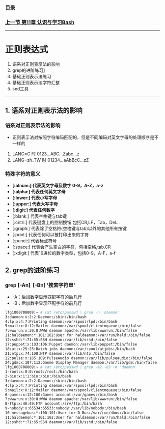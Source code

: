 ### [目录](https://github.com/Letitmiss/Linux-learning/blob/master/README.md)
### [上一节 第11章 认识与学习Bash ](https://github.com/Letitmiss/Linux-learning/blob/master/blog/11.1bash.md)
-------
# 正则表达式
1. 语系对正则表示法的影响
2. grep的进阶练习]
3. 基础正则表示法练习
4. 基础正则表示法字符汇整
5. sed工具
------

## 1. 语系对正则表示法的影响

### 语系对正则表示法的影响
* 正则表示法对按照字符编码匹配的，但是不同编码对英文字母的处理顺序是不一样的
1. LANG=C 时 0123...ABC...Zabc...z
2. LANG=zh_TW 时 01234...aAbBcC...zZ
### 特殊字符的意义
* **[:alnum:] 代表英文字母及数字 0-9，A-Z，a-z**
* **[:alpha:] 代表任何英文字母**
* **[:lower:] 代表小写字母**
* **[:upper:] 代表大写字母**
* **[:digit:] 代表任何数字**
* [:blank:] 代表空格键与tab键
* [:cntrl:] 代表键盘上的控制按钮 包括CR,LF，Tab，Del...
* [:graph:] 代表除了空格符(空格键与tab)以外的其他所有按键
* [:print:] 代表任何可以被打印出来的字符
* [:punct:] 代表标点符号
* [:space:] 代表会产生空白的字符，包括空格,tab.CR
* [:xdigit:] 代表16进位的数字类型，包括0-9，A-F，a-f
## 2. grep的进阶练习
### grep [-An]  [-Bn] '搜索字符串'
* -A：后加数字显示匹配字符的后几行
* -B：后加数字显示匹配字符的前几行
```bash
lfg1000708009:~ # cat /etc/passwd | grep -n 'daemon'
3:daemon:x:2:2:Daemon:/sbin:/bin/bash
4:lp:x:4:7:Printing daemon:/var/spool/lpd:/bin/bash
5:mail:x:8:12:Mailer daemon:/var/spool/clientmqueue:/bin/false
7:wwwrun:x:30:8:WWW daemon apache:/var/lib/wwwrun:/bin/false
11:haldaemon:*:101:102:User for haldaemon:/var/run/hald:/bin/false
12:sshd:*:71:65:SSH daemon:/var/lib/sshd:/bin/false
17:puppet:x:103:106:Puppet daemon:/var/lib/puppet:/bin/false
18:at:x:25:25:Batch jobs daemon:/var/spool/atjobs:/bin/bash
21:ntp:x:74:108:NTP daemon:/var/lib/ntp:/bin/false
22:pulse:x:105:109:PulseAudio daemon:/var/lib/pulseaudio:/bin/false
24:gdm:x:107:112:Gnome Display Manager daemon:/var/lib/gdm:/bin/false
lfg1000708009:~ # cat /etc/passwd | grep -A2 -B3 -n 'daemon'
1-root:x:0:0:root:/root:/bin/bash
2-bin:x:1:1:bin:/bin:/bin/bash
3:daemon:x:2:2:Daemon:/sbin:/bin/bash
4:lp:x:4:7:Printing daemon:/var/spool/lpd:/bin/bash
5:mail:x:8:12:Mailer daemon:/var/spool/clientmqueue:/bin/false
6-games:x:12:100:Games account:/var/games:/bin/bash
7:wwwrun:x:30:8:WWW daemon apache:/var/lib/wwwrun:/bin/false
8-ftp:x:40:49:FTP account:/srv/ftp:/bin/bash
9-nobody:x:65534:65533:nobody:/var/lib/nobody:/bin/bash
10-messagebus:*:100:101:User for D-Bus:/var/run/dbus:/bin/false
11:haldaemon:*:101:102:User for haldaemon:/var/run/hald:/bin/false
12:sshd:*:71:65:SSH daemon:/var/lib/sshd:/bin/false
```

